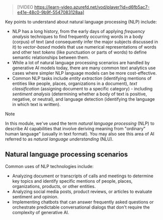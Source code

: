 >[!VIDEO https://learn-video.azurefd.net/vod/player?id=d6fb5ac7-e41e-48c0-9b9f-5547083128aa]

Key points to understand about natural language processing (NLP) include:

- NLP has a long history, from the early days of applying *frequency analysis* techniques to find frequently occurring words in a body (corpus) of text (and consequently infer the major subjects discussed in it) to *vector-based* models that use numerical representations of words and other text *tokens* (like punctuation or parts of words) to define semantic relationships between them.
- While a lot of natural language processing scenarios are handled by generative AI models today, there are many common text analytics use cases where simpler NLP language models can be more cost-effective.
- Common NLP tasks include *entity extraction* (identifying mentions of entities like people, places, organizations in a document), *text classification* (assigning document to a specific category) - including *sentiment analysis* (determining whether a body of text is positive, negative, or neutral), and language detection (identifying the language in which text is written).

> [!NOTE]
> In this module, we've used the term *natural language processing* (NLP) to describe AI capabilities that involve deriving meaning from "ordinary" human language" (usually in text format). You may also see this area of AI referred to as *natural language understanding* (NLU).

## Natural language processing scenarios

Common uses of NLP technologies include:

- Analyzing document or transcripts of calls and meetings to determine key topics and identify specific mentions of people, places, organizations, products, or other entities.
- Analyzing social media posts, product reviews, or articles to evaluate sentiment and opinion.
- Implementing chatbots that can answer frequently asked questions or orchestrate predictable conversational dialogs that don't require the complexity of generative AI.
